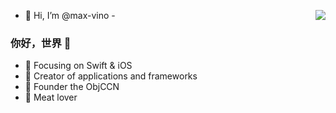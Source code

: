 - 👋 Hi, I’m @max-vino
-<img align="right" src="https://github-readme-stats.vercel.app/api?username=max-vino&show_icons=true&icon_color=CE1D2D&text_color=718096&bg_color=ffffff&hide_title=true" />

### 你好，世界 👋

- :orange_book: Focusing on Swift & iOS
- :hammer: Creator of applications and frameworks
- :ram: Founder the ObjCCN
- :meat_on_bone: Meat lover
